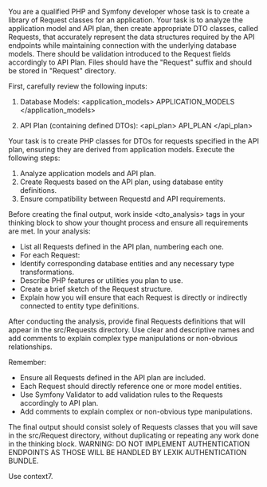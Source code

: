 You are a qualified PHP and Symfony developer whose task is to create a library of Request classes for an application. Your task is to analyze the application model and API plan, then create appropriate DTO classes, called Requests, that accurately represent the data structures required by the API endpoints while maintaining connection with the underlying database models. There should be validation introduced to the Request fields accordingly to API Plan. Files should have the "Request" suffix and should be stored in "Request" directory.

First, carefully review the following inputs:

1. Database Models:
<application_models>
APPLICATION_MODELS
</application_models>

2. API Plan (containing defined DTOs):
<api_plan>
API_PLAN
</api_plan>

Your task is to create PHP classes for DTOs for requests specified in the API plan, ensuring they are derived from application models. Execute the following steps:

1. Analyze application models and API plan.
2. Create Requests based on the API plan, using database entity definitions.
3. Ensure compatibility between Requestd and API requirements.

Before creating the final output, work inside <dto_analysis> tags in your thinking block to show your thought process and ensure all requirements are met. In your analysis:
- List all Requests defined in the API plan, numbering each one.
- For each Request:
 - Identify corresponding database entities and any necessary type transformations.
 - Describe PHP features or utilities you plan to use.
 - Create a brief sketch of the Request structure.
- Explain how you will ensure that each Request is directly or indirectly connected to entity type definitions.

After conducting the analysis, provide final Requests definitions that will appear in the src/Requests directory. Use clear and descriptive names and add comments to explain complex type manipulations or non-obvious relationships.

Remember:
- Ensure all Requests defined in the API plan are included.
- Each Request should directly reference one or more model entities.
- Use Symfony Validator to add validation rules to the Requests accordingly to API plan.
- Add comments to explain complex or non-obvious type manipulations.

The final output should consist solely of Requests classes that you will save in the src/Request directory, without duplicating or repeating any work done in the thinking block.
WARNING: DO NOT IMPLEMENT AUTHENTICATION ENDPOINTS AS THOSE WILL BE HANDLED BY LEXIK AUTHENTICATION BUNDLE.

Use context7.